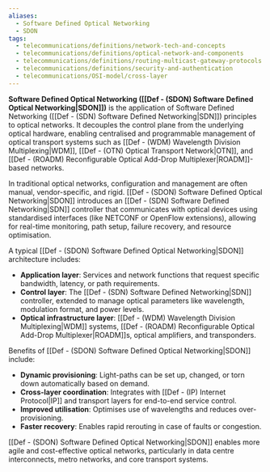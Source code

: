 ```yaml
---
aliases:
  - Software Defined Optical Networking
  - SDON
tags:
  - telecommunications/definitions/network-tech-and-concepts
  - telecommunications/definitions/optical-network-and-components
  - telecommunications/definitions/routing-multicast-gateway-protocols
  - telecommunications/definitions/security-and-authentication
  - telecommunications/OSI-model/cross-layer
---
```


**Software Defined Optical Networking ([[Def - (SDON) Software Defined Optical Networking|SDON]])** is the application of Software Defined Networking ([[Def - (SDN) Software Defined Networking|SDN]]) principles to optical networks. It decouples the control plane from the underlying optical hardware, enabling centralised and programmable management of optical transport systems such as [[Def - (WDM) Wavelength Division Multiplexing|WDM]], [[Def - (OTN) Optical Transport Network|OTN]], and [[Def - (ROADM) Reconfigurable Optical Add-Drop Multiplexer|ROADM]]-based networks.

In traditional optical networks, configuration and management are often manual, vendor-specific, and rigid. [[Def - (SDON) Software Defined Optical Networking|SDON]] introduces an [[Def - (SDN) Software Defined Networking|SDN]] controller that communicates with optical devices using standardised interfaces (like NETCONF or OpenFlow extensions), allowing for real-time monitoring, path setup, failure recovery, and resource optimisation.

A typical [[Def - (SDON) Software Defined Optical Networking|SDON]] architecture includes:
- **Application layer**: Services and network functions that request specific bandwidth, latency, or path requirements.
- **Control layer**: The [[Def - (SDN) Software Defined Networking|SDN]] controller, extended to manage optical parameters like wavelength, modulation format, and power levels.
- **Optical infrastructure layer**: [[Def - (WDM) Wavelength Division Multiplexing|WDM]] systems, [[Def - (ROADM) Reconfigurable Optical Add-Drop Multiplexer|ROADM]]s, optical amplifiers, and transponders.

Benefits of [[Def - (SDON) Software Defined Optical Networking|SDON]] include:
- **Dynamic provisioning**: Light-paths can be set up, changed, or torn down automatically based on demand.
- **Cross-layer coordination**: Integrates with [[Def - (IP) Internet Protocol|IP]] and transport layers for end-to-end service control.
- **Improved utilisation**: Optimises use of wavelengths and reduces over-provisioning.
- **Faster recovery**: Enables rapid rerouting in case of faults or congestion.

[[Def - (SDON) Software Defined Optical Networking|SDON]] enables more agile and cost-effective optical networks, particularly in data centre interconnects, metro networks, and core transport systems.
